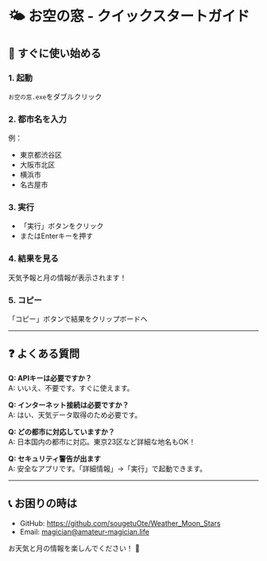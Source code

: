 # 🌤️ お空の窓 - クイックスタートガイド

## 🚀 すぐに使い始める

### 1. 起動
`お空の窓.exe`をダブルクリック

### 2. 都市名を入力
例：
- 東京都渋谷区
- 大阪市北区
- 横浜市
- 名古屋市

### 3. 実行
- 「実行」ボタンをクリック
- またはEnterキーを押す

### 4. 結果を見る
天気予報と月の情報が表示されます！

### 5. コピー
「コピー」ボタンで結果をクリップボードへ

---

## ❓ よくある質問

**Q: APIキーは必要ですか？**  
A: いいえ、不要です。すぐに使えます。

**Q: インターネット接続は必要ですか？**  
A: はい、天気データ取得のため必要です。

**Q: どの都市に対応していますか？**  
A: 日本国内の都市に対応。東京23区など詳細な地名もOK！

**Q: セキュリティ警告が出ます**  
A: 安全なアプリです。「詳細情報」→「実行」で起動できます。

---

## 📞 お困りの時は

- GitHub: https://github.com/sougetuOte/Weather_Moon_Stars
- Email: magician@amateur-magician.life

お天気と月の情報を楽しんでください！ 🌙